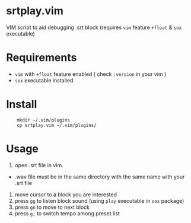 # srtplay.vim
VIM script to aid debugging .srt block (requires `vim` feature `+float` &amp; `sox` executable)

# Requirements

- `vim` with `+float` feature enabled ( check `:version` in your vim )
- `sox` executable installed

# Install

```
    mkdir ~/.vim/plugins
    cp srtplay.vim ~/.vim/plugins/
```

# Usage

1. open .srt file in vim.
  - .wav file must be in the same directory with the same name with your .srt file
1. move cursor to a block you are interested
1. press `gg` to listen block sound (using `play` executable in `sox` package)
1. press `gn` to move to next block
1. press `g;` to switch tempo among preset list

